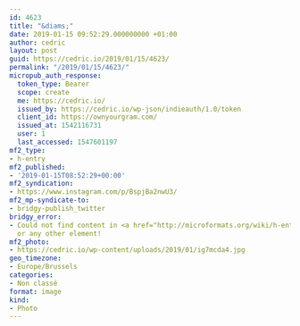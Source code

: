 ```yaml
---
id: 4623
title: "&diams;"
date: 2019-01-15 09:52:29.000000000 +01:00
author: cedric
layout: post
guid: https://cedric.io/2019/01/15/4623/
permalink: "/2019/01/15/4623/"
micropub_auth_response:
  token_type: Bearer
  scope: create
  me: https://cedric.io/
  issued_by: https://cedric.io/wp-json/indieauth/1.0/token
  client_id: https://ownyourgram.com/
  issued_at: 1542116731
  user: 1
  last_accessed: 1547601197
mf2_type:
- h-entry
mf2_published:
- '2019-01-15T08:52:29+00:00'
mf2_syndication:
- https://www.instagram.com/p/BspjBa2nwU3/
mf2_mp-syndicate-to:
- bridgy-publish_twitter
bridgy_error:
- Could not find content in <a href="http://microformats.org/wiki/h-entry">h-entry</a>
  or any other element!
mf2_photo:
- https://cedric.io/wp-content/uploads/2019/01/ig7mcda4.jpg
geo_timezone:
- Europe/Brussels
categories:
- Non classé
format: image
kind:
- Photo
---
```


